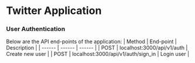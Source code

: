 # Twitter Application
### User Authentication
Below are the API end-points of the application:
| Method | End-point | Description |
| ------ | ------ | ------ |
| POST | localhost:3000/api/v1/auth | Create new user |
| POST | localhost:3000/api/v1/auth/sign_in | Login user |
